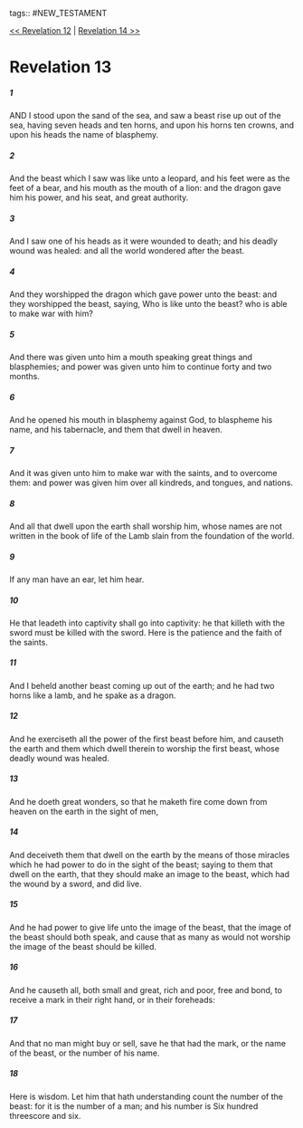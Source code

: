 tags:: #NEW_TESTAMENT

[<< Revelation 12](NEW_TESTAMENT/27_Revelation/Revelation_12.md) | [Revelation 14 >>](NEW_TESTAMENT/27_Revelation/Revelation_14.md)

# Revelation 13

##### 1

AND I stood upon the sand of the sea, and saw a beast rise up out of the sea, having seven heads and ten horns, and upon his horns ten crowns, and upon his heads the name of blasphemy.

##### 2

And the beast which I saw was like unto a leopard, and his feet were as the feet of a bear, and his mouth as the mouth of a lion: and the dragon gave him his power, and his seat, and great authority.

##### 3

And I saw one of his heads as it were wounded to death; and his deadly wound was healed: and all the world wondered after the beast.

##### 4

And they worshipped the dragon which gave power unto the beast: and they worshipped the beast, saying, Who is like unto the beast? who is able to make war with him?

##### 5

And there was given unto him a mouth speaking great things and blasphemies; and power was given unto him to continue forty and two months.

##### 6

And he opened his mouth in blasphemy against God, to blaspheme his name, and his tabernacle, and them that dwell in heaven.

##### 7

And it was given unto him to make war with the saints, and to overcome them: and power was given him over all kindreds, and tongues, and nations.

##### 8

And all that dwell upon the earth shall worship him, whose names are not written in the book of life of the Lamb slain from the foundation of the world.

##### 9

If any man have an ear, let him hear.

##### 10

He that leadeth into captivity shall go into captivity: he that killeth with the sword must be killed with the sword. Here is the patience and the faith of the saints.

##### 11

And I beheld another beast coming up out of the earth; and he had two horns like a lamb, and he spake as a dragon.

##### 12

And he exerciseth all the power of the first beast before him, and causeth the earth and them which dwell therein to worship the first beast, whose deadly wound was healed.

##### 13

And he doeth great wonders, so that he maketh fire come down from heaven on the earth in the sight of men,

##### 14

And deceiveth them that dwell on the earth by the means of those miracles which he had power to do in the sight of the beast; saying to them that dwell on the earth, that they should make an image to the beast, which had the wound by a sword, and did live.

##### 15

And he had power to give life unto the image of the beast, that the image of the beast should both speak, and cause that as many as would not worship the image of the beast should be killed.

##### 16

And he causeth all, both small and great, rich and poor, free and bond, to receive a mark in their right hand, or in their foreheads:

##### 17

And that no man might buy or sell, save he that had the mark, or the name of the beast, or the number of his name.

##### 18

Here is wisdom. Let him that hath understanding count the number of the beast: for it is the number of a man; and his number is Six hundred threescore and six.
